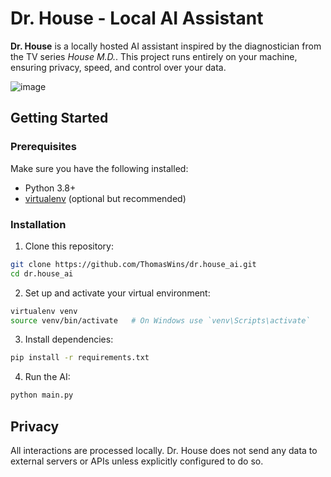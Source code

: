 # Dr. House - Local AI Assistant

**Dr. House** is a locally hosted AI assistant inspired by the diagnostician from the TV series *House M.D.*. This project runs entirely on your machine, ensuring privacy, speed, and control over your data.

![image](https://github.com/user-attachments/assets/c722b5f4-3925-4b39-b819-9e3592ce33e1)


## Getting Started

### Prerequisites

Make sure you have the following installed:

* Python 3.8+
* [virtualenv](https://pypi.org/project/virtualenv/) (optional but recommended)

### Installation

1. Clone this repository:

```bash
git clone https://github.com/ThomasWins/dr.house_ai.git
cd dr.house_ai
```

2. Set up and activate your virtual environment:

```bash
virtualenv venv
source venv/bin/activate   # On Windows use `venv\Scripts\activate`
```

3. Install dependencies:

```bash
pip install -r requirements.txt
```

4. Run the AI:

```bash
python main.py
```

## Privacy

All interactions are processed locally. Dr. House does not send any data to external servers or APIs unless explicitly configured to do so.
